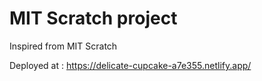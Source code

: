 # MIT Scratch project

Inspired from MIT Scratch

Deployed at : https://delicate-cupcake-a7e355.netlify.app/

